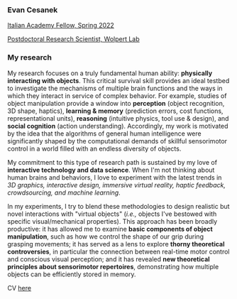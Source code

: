 <!--img src="evan.jpg" alt="headshot of evan" width="200"/-->
### Evan Cesanek

[Italian Academy Fellow, Spring 2022](https://italianacademy.columbia.edu)

[Postdoctoral Research Scientist, Wolpert Lab](https://wolpertlab.neuroscience.columbia.edu)

### My research
My research focuses on a truly fundamental human ability: **physically interacting with objects**. This critical survival skill provides an ideal testbed to investigate the mechanisms of multiple brain functions and the ways in which they interact in service of complex behavior. For example, studies of object manipulation provide a window into **perception** (object recognition, 3D shape, haptics), **learning & memory** (prediction errors, cost functions, representational units), **reasoning** (intuitive physics, tool use & design), and **social cognition** (action understanding). Accordingly, my work is motivated by the idea that the algorithms of general human intelligence were significantly shaped by the computational demands of skillful sensorimotor control in a world filled with an endless diversity of objects.

My commitment to this type of research path is sustained by my love of **interactive technology and data science**. When I'm not thinking about human brains and behaviors, I love to experiment with the latest trends in _3D graphics, interactive design, immersive virtual reality, haptic feedback, crowdsourcing, and machine learning_.

In my experiments, I try to blend these methodologies to design realistic but novel interactions with "virtual objects" (_i.e.,_ objects I've bestowed with specific visual/mechanical properties). This approach has been broadly productive: it has allowed me to examine **basic components of object manipulation**, such as how we control the shape of our grip during grasping movements; it has served as a lens to explore **thorny theoretical controversies**, in particular the connection between real-time motor control and conscious visual perception; and it has revealed **new theoretical principles about sensorimotor repertoires**, demonstrating how multiple objects can be efficiently stored in memory.

CV [here](/assets/cv.pdf)
